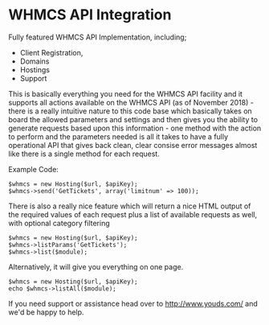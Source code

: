 # WHMCS API Integration
Fully featured WHMCS API Implementation, including; 
 * Client Registration, 
 * Domains 
 * Hostings 
 * Support
 
This is basically everything you need for the WHMCS API facility and it supports all actions available on the WHMCS API (as of November 2018) - there is a really intuitive nature to this code base which basically takes on board the allowed parameters and settings and then gives you the ability to generate requests based upon this information - one method with the action to perform and the parameters needed is all it takes to have a fully operational API that gives back clean, clear consise error messages almost like there is a single method for each request. 
 
Example Code:
```
$whmcs = new Hosting($url, $apiKey);
$whmcs->send('GetTickets', array('limitnum' => 100));
```

There is also a really nice feature which will return a nice HTML output of the required values of each request plus a list of available requests as well, with optional category filtering 

```
$whmcs = new Hosting($url, $apiKey);
$whmcs->listParams('GetTickets');
$whmcs->list($module);
```

Alternatively, it will give you everything on one page.

```
$whmcs = new Hosting($url, $apiKey);
echo $whmcs->listAll($module);
```

If you need support or assistance head over to http://www.youds.com/ and we'd be happy to help.

